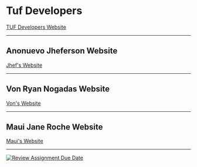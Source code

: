 # Tuf Developers
[TUF Developers Website](https://tufdevelopers.netlify.app/)

---

## Anonuevo Jheferson Website
[Jhef's Website](https://jhef-website.netlify.app/)

---

## Von Ryan Nogadas Website
[Von's Website](https://nogadas-vonryan.netlify.app/)

---

## Maui Jane Roche Website
[Maui's Website](https://mauiwebsite.netlify.app)

---

[![Review Assignment Due Date](https://classroom.github.com/assets/deadline-readme-button-24ddc0f5d75046c5622901739e7c5dd533143b0c8e959d652212380cedb1ea36.svg)](https://classroom.github.com/a/CAbaIWfq)
